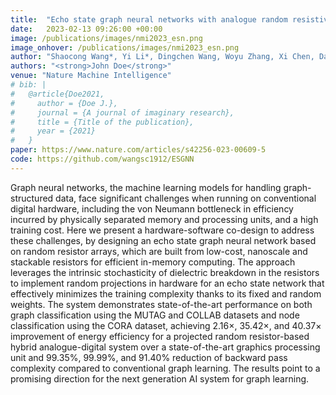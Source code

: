 ```yaml
---
title:  "Echo state graph neural networks with analogue random resistive memory arrays"
date:   2023-02-13 09:26:00 +00:00
image: /publications/images/nmi2023_esn.png
image_onhover: /publications/images/nmi2023_esn.png
author: "Shaocong Wang*, Yi Li*, Dingchen Wang, Woyu Zhang, Xi Chen, Danian Dong, Songqi Wang, Xumeng Zhang, Peng Lin, Claudio Gallicchio, Xiaoxin Xu, Qi Liu, Kwang-Ting Cheng, Zhongrui Wang, Dashan Shang, Ming Liu"
authors: "<strong>John Doe</strong>"
venue: "Nature Machine Intelligence"
# bib: |
#   @article{Doe2021,
#     author = {Doe J.},
#     journal = {A journal of imaginary research},
#     title = {Title of the publication},
#     year = {2021}
#   }
paper: https://www.nature.com/articles/s42256-023-00609-5
code: https://github.com/wangsc1912/ESGNN
---
```

Graph neural networks, the machine learning models for handling graph-structured data, face significant challenges when running on conventional digital hardware, including the von Neumann bottleneck in efficiency incurred by physically separated memory and processing units, and a high training cost. Here we present a hardware-software co-design to address these challenges, by designing an echo state graph neural network based on random resistor arrays, which are built from low-cost, nanoscale and stackable resistors for efficient in-memory computing. The approach leverages the intrinsic stochasticity of dielectric breakdown in the resistors to implement random projections in hardware for an echo state network that effectively minimizes the training complexity thanks to its fixed and random weights. The system demonstrates state-of-the-art performance on both graph classification using the MUTAG and COLLAB datasets and node classification using the CORA dataset, achieving 2.16×, 35.42×, and 40.37× improvement of energy efficiency for a projected random resistor-based hybrid analogue-digital system over a state-of-the-art graphics processing unit and 99.35%, 99.99%, and 91.40% reduction of backward pass complexity compared to conventional graph learning. The results point to a promising direction for the next generation AI system for graph learning.